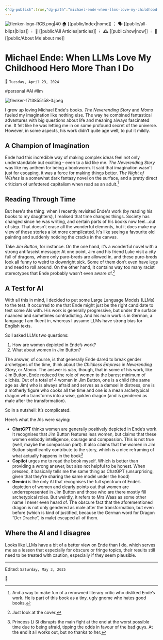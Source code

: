 ```yaml
---
{"dg-publish":true,"dg-path":"michael-ende-when-llms-love-my-childhood-hero-more-than-i-do.md","dg-permalink":"michael-ende-when-llms-love-my-childhood-hero-more-than-i-do/","permalink":"/michael-ende-when-llms-love-my-childhood-hero-more-than-i-do/","title":"Michael Ende: When LLMs Love My Childhood Hero More Than I Do"}
---
```



<div class="transclusion internal-embed is-loaded"><div class="markdown-embed">




![flenker-logo-RGB.png|40](/img/user/attachments/flenker-logo-RGB.png)
🏠 [[public/Index\|home]]  ⋮ 🗣️ [[public/all-blips\|blips]] ⋮  📝 [[public/All Articles\|articles]]  ⋮ 🕰️ [[public/now\|now]] ⋮ 🪪 [[public/About Me\|about me]]


</div></div>


# Michael Ende: When LLMs Love My Childhood Hero More Than I Do
<p><span>📆 <code>Tuesday, April 23, 2024</code></span></p>
#personal #AI #llm

![flenker-1713855158-0.jpeg](/img/user/attachments/flenker-1713855158-0.jpeg)

I grew up loving Michael Ende's books.  _The Neverending Story_ and _Momo_ fueled my imagination like nothing else. The way he combined fantastical adventures with big questions about life and meaning always fascinated me. It felt like he was letting me in on some profound secret of the universe. However, in some aspects, his work didn’t quite age well, to put it mildly.

## A Champion of Imagination
Ende had this incredible way of making complex ideas feel not only understandable but exciting – even to a kid like me. _The Neverending Story_ was like my anthem for being a bookworm. It said that imagination wasn't just for escaping, it was a force for making things better. _The Night of Wishes_ is a somewhat dark fantasy novel on the surface, and a pretty direct criticism of unfettered capitalism when read as an adult.[^1]

## Reading Through Time
But here's the thing: when I recently revisited Ende's work (by reading his books to my daughters), I realised that time changes things. Society has changed since he was writing, and certain parts of his books now feel...out of step. That doesn't erase all the wonderful elements, but it does make my view of those stories a lot more complicated. It's like seeing a favourite old painting and suddenly noticing the cracks in the canvas.

Take _Jim Button_, for instance.  On the one hand, it’s a wonderful novel with a strong antifascist message: At one point, Jim and his friend Luke visit a city full of dragons, where only pure-breds are allowed in, and these pure-breds look all funny to weird to downright sick. Some of them don’t even have legs and need to roll around. On the other hand, it contains way too many racist stereotypes that Ende probably wasn’t even aware of.[^2]

## A Test for AI
With all this in mind, I decided to put some Large Language Models (LLMs) to the test.
It occurred to me that Ende might just be the right candidate to test some AIs with. His work is generally progressive, but under the surface nuanced and sometimes contradicting. And his main work is in German, a language I am fluent in, whereas I assume LLMs have strong bias for English texts.

So I asked LLMs two questions:
1. How are women depicted in Ende’s work?
2. What about women in Jim Button?

The answer, of course, is that generally Ende dared to break gender archetypes of the time, think about the _Childless Empress_ in _Neverending Story_, or _Momo_. The answer is _also_, though, that in some of his work, like Jim Button, Ende reduced the role of women to the barest minimum of clichés. Out of a total of 4 women in Jim Button, one is a child (the same age as Jim) who is always afraid and serves as a damsel in distress, one is a motherly figure who cooks all the time and one is a mean archetypical dragon who transforms into a wise, golden dragon (and is gendered as male after the transformation).

So in a nutshell: It’s complicated.

Here’s what the AIs were saying:
- **ChatGPT** thinks women are generally positively depicted in Ende’s work. It recognises that Jim Button features less women, but claims that these women embody intelligence, courage and compassion. This is not true (well, maybe the compassion part). It also claims that the women in Jim Button significantly contribute to the story, which is a nice reframing of what actually happens in the book[^3]
- **Copilot** urges me to read the book myself. Which is better than providing a wrong answer, but also not helpful to be honest. When pressed, it basically tells me the same thing as ChatGPT (unsurprising, given that they’re sharing the same model under the hood)
- **Gemini** is the only AI that recognises the full spectrum of Ende’s depiction of women and clearly points out that women are underrepresented  in Jim Button and those who are there mostly fill archetypical roles. But weirdly, it refers to Mrs Waas as some other name I never even heard of.
The obscure fact that the aforementioned dragon is not only gendered as male after the transformation, but even before (which is kind of justified, because the German word for Dragon “Der Drache”, is male) escaped all of them.

## Where the AI and I disagree
Looks like LLMs have a bit of a better view on Ende than I do, which serves me as a lesson that especially for obscure or fringe topics, their results still need to be treated with caution, especially if they seem plausible.


[^1]: And a way to make fun of a renowned literary critic who disliked Ende’s work. He is part of this book as a tiny, ugly gnome who hates good books.
[^2]: Just look at the cover.
[^3]: Princess Li Si disrupts the main fight at the end at the worst possible time due to being afraid, tipping the odds in favour of the bad guys. At the end it all works out, but no thanks to her.




- - -
<p><span>Edited: <code>Saturday, May 3, 2025</code></span></p>
👾
